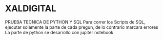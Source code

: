 # XALDIGITAL
PRUEBA TECNICA DE PYTHON Y SQL
Para correr los Scripts de SQL, ejecutar solamente la parte de cada pregun, de lo contrario marcara errores
La parte de python se desarrollo con jupiter notebook
